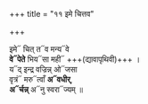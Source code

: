 +++
title = "११ इमे चित्तव"

+++

इमे᳓ चित् त᳓व मन्य᳓वे  
**वे᳓पेते** भिय᳓सा मही᳓ +++(द्यावापृथिवी)+++ ।  
य᳓द् इन्द्र वज्रिन्न् ओ᳓जसा  
वृत्रं᳓ मरु᳓त्वाँ **अ᳓वधीर्**,  
**अ᳓र्चन्न्** अ᳓नु स्वरा᳓ज्यम् ॥
